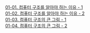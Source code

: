 [01-01. 컴퓨터 구조를 알아야 하는 이유 - 1](<01-01. 컴퓨터 구조를 알아야 하는 이유 - 1>)\
[01-02. 컴퓨터 구조를 알아야 하는 이유 - 2](<01-02. 컴퓨터 구조를 알아야 하는 이유 - 2>)\
[01-03. 컴퓨터 구조의 큰 그림 - 1](<01-03. 컴퓨터 구조의 큰 그림 - 1>)\
[01-04. 컴퓨터 구조의 큰 그림 - 2](<01-03. 컴퓨터 구조의 큰 그림 - 2>)
